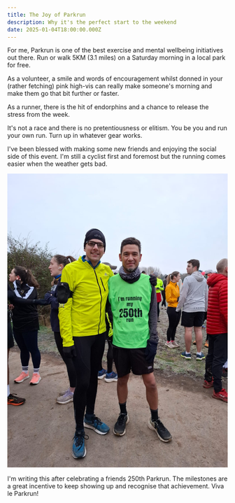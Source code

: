 ```yaml
---
title: The Joy of Parkrun
description: Why it's the perfect start to the weekend
date: 2025-01-04T18:00:00.000Z
---
```

For me, Parkrun is one of the best exercise and mental wellbeing initiatives out there. Run or walk 5KM (3.1 miles) on a Saturday morning in a local park for free.

As a volunteer, a smile and words of encouragement whilst donned in your (rather fetching) pink high-vis can really make someone's morning and make them go that bit further or faster.

As a runner, there is the hit of endorphins and a chance to release the stress from the week.

It's not a race and there is no pretentiousness or elitism. You be you and run your own run. Turn up in whatever gear works.

I've been blessed with making some new friends and enjoying the social side of this event. I'm still a cyclist first and foremost but the running comes easier when the weather gets bad.

![Ben and Josh stood side by side before Parkrun](/public/images/blog/whatsapp-image-2025-01-04-at-13.27.06.jpeg "Celebrating my friend Josh's 250th run")

I'm writing this after celebrating a friends 250th Parkrun. The milestones are a great incentive to keep showing up and recognise that achievement. Viva le Parkrun!
